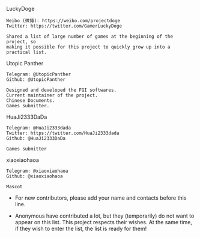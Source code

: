 LuckyDoge

	Weibo (微博): https://weibo.com/projectdoge
	Twitter: https://twitter.com/GamerLuckyDoge

	Shared a list of large number of games at the beginning of the project, so
	making it possible for this project to quickly grow up into a practical list.

Utopic Panther

	Telegram: @UtopicPanther
	Github: @UtopicPanther

	Designed and developed the FGI softwares.
	Current maintainer of the project.
	Chinese Documents.
	Games submitter.

HuaJi2333DaDa

	Telegram: @HuaJi2333dada
	Twitter: https://twitter.com/HuaJi2333dada
	Github: @HuaJi2333DaDa
	
	Games submitter

xiaoxiaohaoa

	Telegram: @xiaoxiaohaoa
	Github: @xiaoxiaohaoa
	
	Mascot

* For new contributors, please add your name and contacts before this line.

* Anonymous have contributed a lot, but they (temporarily) do not want to appear on this list. This project respects their wishes. At the same time, if they wish to enter the list, the list is ready for them!
